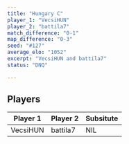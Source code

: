 ```yaml
---
title: "Hungary C"
player_1: "VecsiHUN"
player_2: "battila7"
match_difference: "0-1"
map_difference: "0-3"
seed: "#127"
average_elo: "1052"
excerpt: "VecsiHUN and battila7"
status: "DNQ"

---
```

## Players

| Player 1 | Player 2 | Subsitute |
| -- | -- | -- |
| VecsiHUN | battila7 | NIL |
